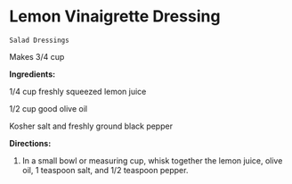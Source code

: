 # Lemon Vinaigrette Dressing

`Salad Dressings`

Makes 3/4 cup

**Ingredients:**

1/4 cup freshly squeezed lemon juice

1/2 cup good olive oil 

Kosher salt and freshly ground black pepper

**Directions:**

1. In a small bowl or measuring cup, whisk together the lemon juice, olive oil, 1 teaspoon salt, and 1/2 teaspoon pepper. 

